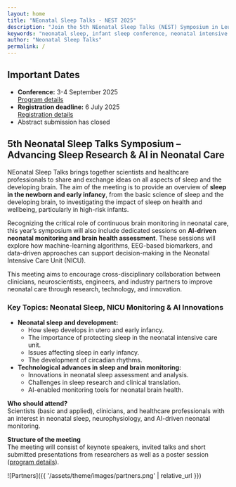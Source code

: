 ```yaml
---
layout: home
title: "NEonatal Sleep Talks - NEST 2025"
description: "Join the 5th NEonatal Sleep Talks (NEST) Symposium in Leuven (Sept 3-4, 2025) to explore neonatal sleep, brain monitoring, and AI-driven innovations in neonatal care"
keywords: "neonatal sleep, infant sleep conference, neonatal intensive care, NICU monitoring, AI in neonatal care, newborn brain development, EEG monitoring, neonatal neurophysiology"
author: "Neonatal Sleep Talks"
permalink: /
---
```


## **Important Dates**
- **Conference:** 3-4 September 2025  
    [Program details](https://nestconf25.github.io/program/)
- **Registration deadline:** 6 July 2025  
    [Registration details](https://nestconf25.github.io/registration/)
- Abstract submission has closed

## **5th Neonatal Sleep Talks Symposium – Advancing Sleep Research & AI in Neonatal Care**

NEonatal Sleep Talks brings together scientists and healthcare professionals to share and exchange ideas on all aspects of sleep and the developing brain. The aim of the meeting is to provide an overview of **sleep in the newborn and early infancy**, from the basic science of sleep and the developing brain, to investigating the impact of sleep on health and wellbeing, particularly in high-risk infants. 

Recognizing the critical role of continuous brain monitoring in neonatal care, this year’s symposium will also include dedicated sessions on **AI-driven neonatal monitoring and brain health assessment**. These sessions will explore how machine-learning algorithms, EEG-based biomarkers, and data-driven approaches can support decision-making in the Neonatal Intensive Care Unit (NICU).

This meeting aims to encourage cross-disciplinary collaboration between clinicians, neuroscientists, engineers, and industry partners to improve neonatal care through research, technology, and innovation.

###  Key Topics: Neonatal Sleep, NICU Monitoring & AI Innovations
* **Neonatal sleep and development:**
    * How sleep develops in utero and early infancy.
    * The importance of protecting sleep in the neonatal intensive care unit.
    * Issues affecting sleep in early infancy.
    * The development of circadian rhythms.
* **Technological advances in sleep and brain monitoring:**
    * Innovations in neonatal sleep assessment and analysis.
    * Challenges in sleep research and clinical translation.
    * AI-enabled monitoring tools for neonatal brain health.

**Who should attend?**  
Scientists (basic and applied), clinicians, and healthcare professionals with an interest in neonatal sleep, neurophysiology, and AI-driven neonatal monitoring. 

**Structure of the meeting**  
The meeting will consist of keynote speakers, invited talks and short submitted presentations from researchers as well as a poster session ([program details](https://nestconf25.github.io/program/)).

![Partners]({{ '/assets/theme/images/partners.png' | relative_url }})